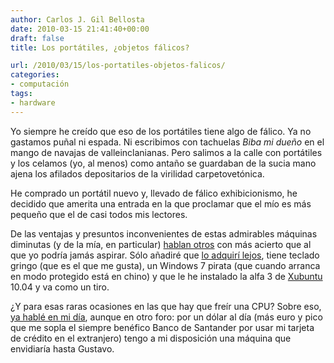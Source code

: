 ```yaml
---
author: Carlos J. Gil Bellosta
date: 2010-03-15 21:41:40+00:00
draft: false
title: Los portátiles, ¿objetos fálicos?

url: /2010/03/15/los-portatiles-objetos-falicos/
categories:
- computación
tags:
- hardware
---
```


Yo siempre he creído que eso de los portátiles tiene algo de fálico. Ya no gastamos puñal ni espada. Ni escribimos con tachuelas _Biba mi dueño_ en el mango de navajas de valleinclanianas. Pero salimos a la calle con portátiles y los celamos (yo, al menos) como antaño se guardaban de la sucia mano ajena los afilados depositarios de la virilidad carpetovetónica.

He comprado un portátil nuevo y, llevado de fálico exhibicionismo, he decidido que amerita una entrada en la que proclamar que el mío es más pequeño que el de casi todos mis lectores.

De las ventajas y presuntos inconvenientes de estas admirables máquinas diminutas (y de la mía, en particular) [hablan otros](http://www.codinghorror.com/blog/2010/01/a-democracy-of-netbooks.html) con más acierto que al que yo podría jamás aspirar. Sólo añadiré que [lo adquirí lejos](http://www.monterrey.com.co/), tiene teclado gringo (que es el que me gusta), un Windows 7 pirata (que cuando arranca en modo protegido está en chino) y que le he instalado la alfa 3 de [Xubuntu](http://www.xubuntu.org) 10.04 y va como un tiro.

¿Y para esas raras ocasiones en las que hay que freír una CPU? Sobre eso, [ya hablé en mi día](http://analisisydecision.es/probando-r-sobre-el-ec2-de-amazon/), aunque en otro foro: por un dólar al día (más euro y pico que me sopla el siempre benéfico Banco de Santander por usar mi tarjeta de crédito en el extranjero) tengo a mi disposición una máquina que envidiaría hasta Gustavo.
